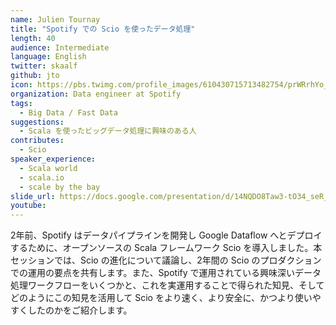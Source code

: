 ```yaml
---
name: Julien Tournay
title: "Spotify での Scio を使ったデータ処理"
length: 40
audience: Intermediate
language: English
twitter: skaalf
github: jto
icon: https://pbs.twimg.com/profile_images/610430715713482754/prWRrhYo_400x400.png
organization: Data engineer at Spotify
tags:
  - Big Data / Fast Data
suggestions:
  - Scala を使ったビッグデータ処理に興味のある人
contributes:
  - Scio
speaker_experience:
  - Scala world
  - scala.io
  - scale by the bay
slide_url: https://docs.google.com/presentation/d/14NQDO8Taw3-tO34_seR_ki2_9OYAPpsBcTvB9bsn078/edit?usp=sharing
youtube: 
---
```

2年前、Spotify はデータパイプラインを開発し Google Dataflow へとデプロイするために、オープンソースの Scala フレームワーク Scio を導入しました。本セッションでは、Scio の進化について議論し、2年間の Scio のプロダクションでの運用の要点を共有します。また、Spotify で運用されている興味深いデータ処理ワークフローをいくつかと、これを実運用することで得られた知見、そしてどのようにこの知見を活用して Scio をより速く、より安全に、かつより使いやすくしたのかをご紹介します。
